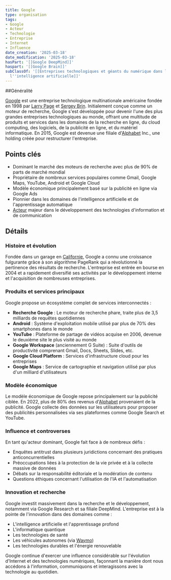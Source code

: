 ```yaml
---
title: Google
type: organisation
tags:
- Google
- Acteur
- Technologie
- Entreprise
- Internet
- Influence
date_creation: '2025-03-18'
date_modification: '2025-03-18'
hasPart: '[[Google DeepMind]]'
haspart: '[[Google Brain]]'
subClassOf: '[[Entreprises technologiques et géants du numérique dans le domaine de
  l''intelligence artificielle]]'
---
```

##Généralité

[Google](https://fr.wikipedia.org/wiki/Google) est une entreprise technologique multinationale américaine fondée en 1998 par [Larry Page](https://fr.wikipedia.org/wiki/Larry_Page) et [Sergey Brin](https://fr.wikipedia.org/wiki/Sergey_Brin). Initialement conçue comme un moteur de recherche, Google s'est développée pour devenir l'une des plus grandes entreprises technologiques au monde, offrant une multitude de produits et services dans les domaines de la recherche en ligne, du cloud computing, des logiciels, de la publicité en ligne, et du matériel informatique. En 2015, Google est devenue une filiale d'[Alphabet](https://fr.wikipedia.org/wiki/Alphabet) Inc., une holding créée pour restructurer l'entreprise.

## Points clés

- Dominant le marché des moteurs de recherche avec plus de 90% de parts de marché mondial
- Propriétaire de nombreux services populaires comme Gmail, Google Maps, YouTube, Android et Google Cloud
- Modèle économique principalement basé sur la publicité en ligne via Google Ads
- Pionnier dans les domaines de l'intelligence artificielle et de l'apprentissage automatique
- [Acteur](https://fr.wikipedia.org/wiki/Acteur) majeur dans le développement des technologies d'information et de communication

## Détails

### Histoire et évolution

Fondée dans un garage en [Californie](https://fr.wikipedia.org/wiki/Californie), Google a connu une croissance fulgurante grâce à son algorithme PageRank qui a révolutionné la pertinence des résultats de recherche. L'entreprise est entrée en bourse en 2004 et a rapidement diversifié ses activités par le développement interne et l'acquisition de nombreuses entreprises.

### Produits et services principaux

Google propose un écosystème complet de services interconnectés :
- **Recherche Google** : Le moteur de recherche phare, traite plus de 3,5 milliards de requêtes quotidiennes
- **Android** : Système d'exploitation mobile utilisé par plus de 70% des smartphones dans le monde
- **YouTube** : Plateforme de partage de vidéos acquise en 2006, devenue le deuxième site le plus visité au monde
- **Google Workspace** (anciennement G Suite) : Suite d'outils de productivité comprenant Gmail, Docs, Sheets, Slides, etc.
- **Google Cloud Platform** : Services d'infrastructure cloud pour les entreprises
- **Google Maps** : Service de cartographie et navigation utilisé par plus d'un milliard d'utilisateurs

### Modèle économique

Le modèle économique de Google repose principalement sur la publicité ciblée. En 2022, plus de 80% des revenus d'[Alphabet](https://fr.wikipedia.org/wiki/Alphabet) provenaient de la publicité. Google collecte des données sur les utilisateurs pour proposer des publicités personnalisées via ses plateformes comme Google Search et YouTube.

### Influence et controverses

En tant qu'acteur dominant, Google fait face à de nombreux défis :
- Enquêtes antitrust dans plusieurs juridictions concernant des pratiques anticoncurrentielles
- Préoccupations liées à la protection de la vie privée et à la collecte massive de données
- Débats sur la responsabilité éditoriale et la modération de contenu
- Questions éthiques concernant l'utilisation de l'IA et l'automatisation

### Innovation et recherche

Google investit massivement dans la recherche et le développement, notamment via Google Research et sa filiale DeepMind. L'entreprise est à la pointe de l'innovation dans des domaines comme :
- L'intelligence artificielle et l'apprentissage profond
- L'informatique quantique
- Les technologies de santé
- Les véhicules autonomes (via [Waymo](https://fr.wikipedia.org/wiki/Waymo))
- Les technologies durables et l'énergie renouvelable

Google continue d'exercer une influence considérable sur l'évolution d'Internet et des technologies numériques, façonnant la manière dont nous accédons à l'information, communiquons et interagissons avec la technologie au quotidien.